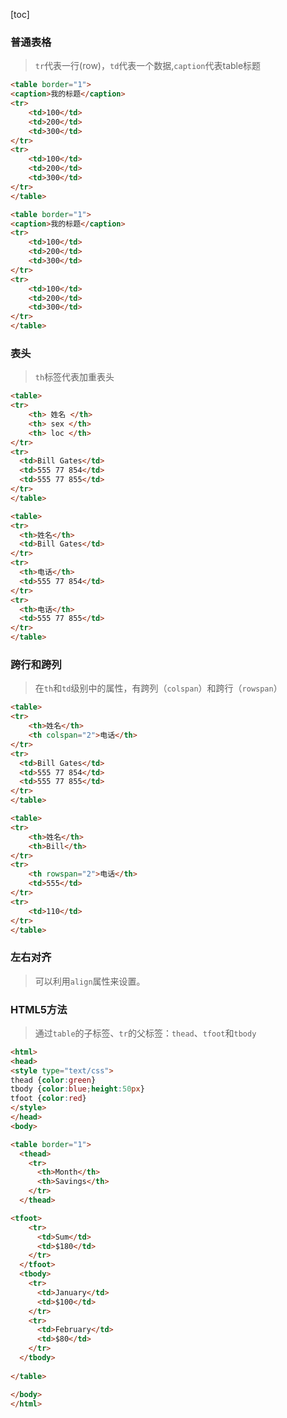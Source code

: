 [toc]

### 普通表格
> `tr`代表一行(row)，`td`代表一个数据,`caption`代表table标题

```html
<table border="1">
<caption>我的标题</caption>
<tr>
    <td>100</td>
    <td>200</td>
    <td>300</td>
</tr>
<tr>
    <td>100</td>
    <td>200</td>
    <td>300</td>
</tr>
</table>
```

```html
<table border="1">
<caption>我的标题</caption>
<tr>
    <td>100</td>
    <td>200</td>
    <td>300</td>
</tr>
<tr>
    <td>100</td>
    <td>200</td>
    <td>300</td>
</tr>
</table>
```

### 表头
> `th`标签代表加重表头

```html
<table>
<tr> 
    <th> 姓名 </th>
    <th> sex </th>
    <th> loc </th>
</tr>
<tr>
  <td>Bill Gates</td>
  <td>555 77 854</td>
  <td>555 77 855</td>
</tr>
</table>
```

```html
<table>
<tr>
  <th>姓名</th>
  <td>Bill Gates</td>
</tr>
<tr>
  <th>电话</th>
  <td>555 77 854</td>
</tr>
<tr>
  <th>电话</th>
  <td>555 77 855</td>
</tr>
</table>
```

### 跨行和跨列
> 在`th`和`td`级别中的属性，有跨列（`colspan`）和跨行（`rowspan`）

```html
<table>
<tr>
    <th>姓名</th>
    <th colspan="2">电话</th>
</tr>
<tr>
  <td>Bill Gates</td>
  <td>555 77 854</td>
  <td>555 77 855</td>
</tr>
</table>
```

```html
<table>
<tr>
    <th>姓名</th>
    <th>Bill</th>
</tr>
<tr>
    <th rowspan="2">电话</th>
    <td>555</td>
</tr>
<tr>
    <td>110</td>
</tr>
</table>
```

### 左右对齐
> 可以利用`align`属性来设置。


### HTML5方法
> 通过`table`的子标签、`tr`的父标签：`thead`、`tfoot`和`tbody`

```html
<html>
<head>
<style type="text/css">
thead {color:green}
tbody {color:blue;height:50px}
tfoot {color:red}
</style>
</head>
<body>

<table border="1">
  <thead>
    <tr>
      <th>Month</th>
      <th>Savings</th>
    </tr>
  </thead>

<tfoot>
    <tr>
      <td>Sum</td>
      <td>$180</td>
    </tr>
  </tfoot>
  <tbody>
    <tr>
      <td>January</td>
      <td>$100</td>
    </tr>
    <tr>
      <td>February</td>
      <td>$80</td>
    </tr>
  </tbody>
  
</table>

</body>
</html>
```
